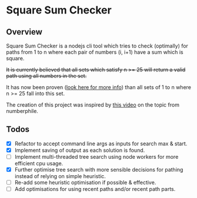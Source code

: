 # Square Sum Checker

## Overview
Square Sum Checker is a nodejs cli tool which tries to check (optimally) for paths from 1 to n where each pair of numbers (i, i+1) have a sum which is square.

~~It is currently believed that all sets which satisfy n >= 25 will return a valid path using all numbers in the set.~~

It has now been proven ([look here for more info](https://oeis.org/A090461)) than all sets of 1 to n where n >= 25 fall into this set. 

The creation of this project was inspired by [this video](https://www.youtube.com/watch?v=G1m7goLCJDY) on the topic from numberphile.

## Todos
- [x] Refactor to accept command line args as inputs for search max & start.
- [x] Implement saving of output as each solution is found.
- [ ] Implement multi-threaded tree search using node workers for more efficient cpu usage.
- [x] Further optimise tree search with more sensible decisions for pathing instead of relying on simple heuristic.
- [ ] Re-add some heuristic optimisation if possible & effective.
- [ ] Add optimisations for using recent paths and/or recent path parts.
